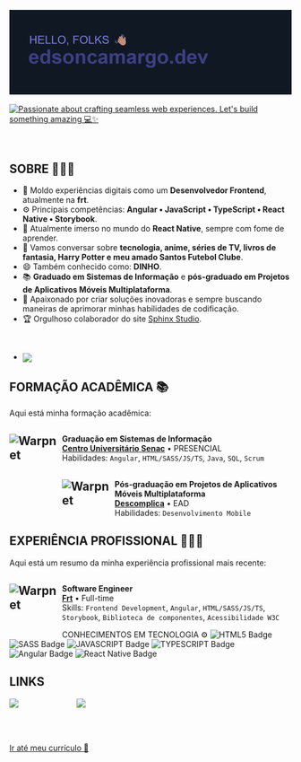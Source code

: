 ![Header](/Header.png)

[![Passionate about crafting seamless web experiences. Let's build something amazing 💻✨](https://readme-typing-svg.demolab.com?font=Fira+Code&duration=3000&pause=500&color=7A7DDE&random=false&width=435&lines=Passionate+about+crafting+seamless+;web+experiences.;Let's+build+something+amazing+%F0%9F%92%BB%E2%9C%A8)](https://git.io/typing-svg)

<a href="https://github.com/edsoncamargo/edsoncamargo/blob/main/README-EN.md" style="color: transparent; text-decoration: none;">
  🇺🇸 Don't speak Portuguese? Click here to view the english version.
</a>

## SOBRE 🙋🏽‍♂️

- 🔭 Moldo experiências digitais como um **Desenvolvedor Frontend**, atualmente na **frt**.
- ⚙️ Principais competências: **Angular • JavaScript • TypeScript • React Native • Storybook**.
- 🌱 Atualmente imerso no mundo do **React Native**, sempre com fome de aprender.
- 💬 Vamos conversar sobre **tecnologia, anime, séries de TV, livros de fantasia, Harry Potter e meu amado Santos Futebol Clube**.
- 😄 Também conhecido como: **DINHO**.
- 📚 **Graduado em Sistemas de Informação** e **pós-graduado em Projetos de Aplicativos Móveis Multiplataforma**.
- 🚀 Apaixonado por criar soluções inovadoras e sempre buscando maneiras de aprimorar minhas habilidades de codificação.
- 🏆 Orgulhoso colaborador do site [Sphinx Studio](https://sphinx.studio/).

<br/>

- <img width=500 align="center" src="https://github-readme-stats.vercel.app/api/wakatime?username=edsoncamargo&theme=github_dark&bg_color=101823&title_color=7A7DDE&hide_border=true&show_icons=true&card_width=320&custom_title=TIME%20CODING%20⌛" />

## FORMAÇÃO ACADÊMICA 📚
Aqui está minha formação acadêmica:

## [<img align="left" height="94px" width="94px" alt="Warpnet" src="https://media.licdn.com/dms/image/D4D0BAQEu95fNy3hIDw/company-logo_200_200/0/1704197562391/senacsaopaulo_logo?e=1717632000&v=beta&t=_brcPHaaFtb_70ap6xZ5AkfOFekrWXH9txgNLkDC9BU"/>](https://www.sp.senac.br/)
**Graduação em Sistemas de Informação** \
[**Centro Universitário Senac**](https://www.sp.senac.br/) • PRESENCIAL  \
Habilidades: `Angular`, `HTML/SASS/JS/TS`, `Java`, `SQL`, `Scrum`

## [<img align="left" height="94px" width="94px" alt="Warpnet" src="https://media.licdn.com/dms/image/C4D0BAQH1QLryW1IEFQ/company-logo_200_200/0/1630552069493/faculdade_descomplica_logo?e=1717632000&v=beta&t=XePJgnb8mTs1-91_EC4hFKAjMWBWN4v19d71hhncS74"/>](https://descomplica.com.br/)
**Pós-graduação em Projetos de Aplicativos Móveis Multiplataforma** \
[**Descomplica**](https://descomplica.com.br/) • EAD \
Habilidades: `Desenvolvimento Mobile`

## EXPERIÊNCIA PROFISSIONAL 🧑🏽‍💻
Aqui está um resumo da minha experiência profissional mais recente:

## <img align="left" height="94px" width="94px" alt="Warpnet" src="https://media.licdn.com/dms/image/C4E0BAQEjjqdH7OFwuA/company-logo_200_200/0/1674593229655/frtdigital_logo?e=1717632000&v=beta&t=q1PqDIcnqAX5BUqZTeNiKLXTN5nq5FvW8mYpTo7eDGo"/>
**Software Engineer** \
[**Frt**](https://frt.digital/) • Full-time \
Skills: `Frontend Development`, `Angular`, `HTML/SASS/JS/TS`, 
<br/> `Storybook`, `Biblioteca de componentes`, `Acessibilidade W3C`

CONHECIMENTOS EM TECNOLOGIA ⚙️
![HTML5 Badge](https://img.shields.io/badge/HTML5-E34F26.svg?style=for-the-badge&logo=HTML5&logoColor=white)
![SASS Badge](https://img.shields.io/badge/Sass-CC6699.svg?style=for-the-badge&logo=Sass&logoColor=white)
![JAVASCRIPT Badge](https://img.shields.io/badge/JavaScript-F7DF1E.svg?style=for-the-badge&logo=JavaScript&logoColor=black)
![TYPESCRIPT Badge](https://img.shields.io/badge/TypeScript-3178C6.svg?style=for-the-badge&logo=TypeScript&logoColor=white)
![Angular Badge](https://img.shields.io/badge/Angular-E23237.svg?style=for-the-badge&logo=Angular&logoColor=white)
![React Native Badge](https://img.shields.io/badge/-react%20native-white?logo=react&logoColor=black&style=for-the-badge)

## LINKS
<a href="https://medium.com/@edsoncamargo.dev" style="color: transparent; text-decoration: none;">
  <img src="https://img.shields.io/badge/Medium-B23227.svg?style=for-the-badge&logo=Medium&logoColor=white" alt="Medium Badge">
</a>
<a href="https://www.youtube.com/channel/UC_59UYwr3TWGMwoANDEOY_Q" style="color: transparent; text-decoration: none;">
  <img src="https://img.shields.io/badge/Youtube-A23237.svg?style=for-the-badge&logo=Medium&logoColor=white" alt="Youtube Badge">
</a>

<br><br>

[Ir até meu currículo 📝](https://github.com/edsoncamargo/edsoncamargo/blob/main/Curriculum.jpg)
